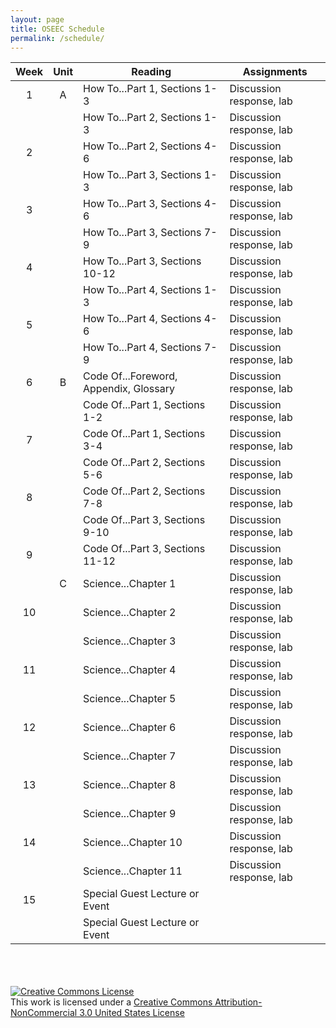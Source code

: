 ```yaml
---
layout: page
title: OSEEC Schedule
permalink: /schedule/
---
```

| Week    | Unit    | Reading                                | Assignments              |
|:-------:|:-------:|----------------------------------------|--------------------------|
| 1       | A       | How To...Part 1, Sections 1-3          | Discussion response, lab |
|         |         | How To...Part 2, Sections 1-3          | Discussion response, lab |
| 2       |         | How To...Part 2, Sections 4-6          | Discussion response, lab |
|         |         | How To...Part 3, Sections 1-3          | Discussion response, lab |
| 3       |         | How To...Part 3, Sections 4-6          | Discussion response, lab |
|         |         | How To...Part 3, Sections 7-9          | Discussion response, lab |
| 4       |         | How To...Part 3, Sections 10-12        | Discussion response, lab |
|         |         | How To...Part 4, Sections 1-3          | Discussion response, lab |
| 5       |         | How To...Part 4, Sections 4-6          | Discussion response, lab |
|         |         | How To...Part 4, Sections 7-9          | Discussion response, lab |
| 6       | B       | Code Of...Foreword, Appendix, Glossary | Discussion response, lab |
|         |         | Code Of...Part 1, Sections 1-2         | Discussion response, lab |
| 7       |         | Code Of...Part 1, Sections 3-4         | Discussion response, lab |
|         |         | Code Of...Part 2, Sections 5-6         | Discussion response, lab |
| 8       |         | Code Of...Part 2, Sections 7-8         | Discussion response, lab |
|         |         | Code Of...Part 3, Sections 9-10        | Discussion response, lab |
| 9       |         | Code Of...Part 3, Sections 11-12       | Discussion response, lab |
|         | C       | Science...Chapter 1                    | Discussion response, lab |
| 10      |         | Science...Chapter 2                    | Discussion response, lab |
|         |         | Science...Chapter 3                    | Discussion response, lab |
| 11      |         | Science...Chapter 4                    | Discussion response, lab |
|         |         | Science...Chapter 5                    | Discussion response, lab |
| 12      |         | Science...Chapter 6                    | Discussion response, lab |
|         |         | Science...Chapter 7                    | Discussion response, lab |
| 13      |         | Science...Chapter 8                    | Discussion response, lab |
|         |         | Science...Chapter 9                    | Discussion response, lab |
| 14      |         | Science...Chapter 10                   | Discussion response, lab |
|         |         | Science...Chapter 11                   | Discussion response, lab |
| 15      |         | Special Guest Lecture or Event         |                          |
|         |         | Special Guest Lecture or Event         |                          |


<br><br><br>
<a rel="license" href="http://creativecommons.org/licenses/by-nc/3.0/us/"><img alt="Creative Commons License" style="border-width:0" src="https://i.creativecommons.org/l/by-nc/3.0/us/88x31.png" /></a><br />This work is licensed under a <a rel="license" href="http://creativecommons.org/licenses/by-nc/3.0/us/">Creative Commons Attribution-NonCommercial 3.0 United States License</a>
